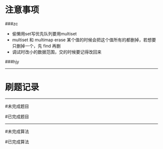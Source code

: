 # 注意事项
###zc
* 偷懒用set写优先队列要用multiset
* multiset 和 multimap erase 某个值的时候会把这个值所有的都删掉，若想要只删掉一个，先 find 再删
* 调试时改小的数据范围，交的时候要记得改回来

###hjy


***
# 刷题记录

***
#未完成题目

#已完成题目

***
#未完成算法


#已完成算法


